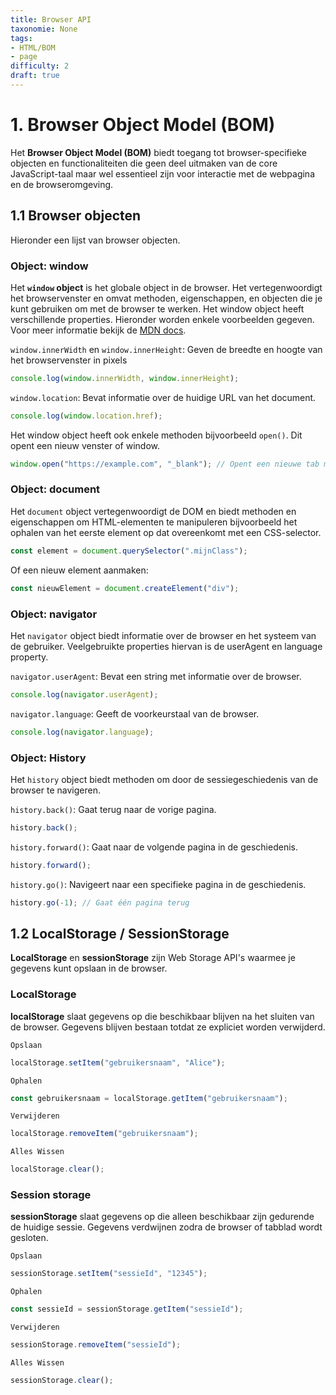 ```yaml
---
title: Browser API
taxonomie: None
tags:
- HTML/BOM
- page
difficulty: 2
draft: true 
---
```


# 1. Browser Object Model (BOM)
Het **Browser Object Model (BOM)** biedt toegang tot browser-specifieke objecten en functionaliteiten die geen deel uitmaken van de core JavaScript-taal maar wel essentieel zijn voor interactie met de webpagina en de browseromgeving.

## 1.1 Browser objecten
Hieronder een lijst van browser objecten.

### Object: window
Het **`window` object** is het globale object in de browser. Het vertegenwoordigt het browservenster en omvat methoden, eigenschappen, en objecten die je kunt gebruiken om met de browser te werken. Het window object heeft verschillende properties. Hieronder worden enkele voorbeelden gegeven. Voor meer informatie bekijk de [MDN docs](https://developer.mozilla.org/en-US/docs/Web/API/Window).

`window.innerWidth` en `window.innerHeight`: Geven de breedte en hoogte van het browservenster in pixels
```javascript
console.log(window.innerWidth, window.innerHeight);
```

`window.location`: Bevat informatie over de huidige URL van het document.
```javascript
console.log(window.location.href);
```

Het window object heeft ook enkele methoden bijvoorbeeld `open()`. Dit opent een nieuw venster of window.
```javascript
window.open("https://example.com", "_blank"); // Opent een nieuwe tab met de opgegeven URL
```

### Object: document
Het `document` object vertegenwoordigt de DOM en biedt methoden en eigenschappen om HTML-elementen te manipuleren bijvoorbeeld het ophalen van het eerste element op dat overeenkomt met een CSS-selector.

```javascript
const element = document.querySelector(".mijnClass");
```

Of een nieuw element aanmaken:
```javascript
const nieuwElement = document.createElement("div");
```

### Object: navigator
Het `navigator` object biedt informatie over de browser en het systeem van de gebruiker. Veelgebruikte properties hiervan is de userAgent en language property.

`navigator.userAgent`: Bevat een string met informatie over de browser.
```javascript
console.log(navigator.userAgent);
```

`navigator.language`: Geeft de voorkeurstaal van de browser.
```javascript
console.log(navigator.language);
```

### Object: History
Het `history` object biedt methoden om door de sessiegeschiedenis van de browser te navigeren.

`history.back()`: Gaat terug naar de vorige pagina.
```javascript
history.back();

```

`history.forward()`: Gaat naar de volgende pagina in de geschiedenis.
```javascript
history.forward();
```

`history.go()`: Navigeert naar een specifieke pagina in de geschiedenis.
```javascript
history.go(-1); // Gaat één pagina terug
```

## 1.2 LocalStorage / SessionStorage
**LocalStorage** en **sessionStorage** zijn Web Storage API's waarmee je gegevens kunt opslaan in de browser.


### LocalStorage
**localStorage** slaat gegevens op die beschikbaar blijven na het sluiten van de browser. Gegevens blijven bestaan totdat ze expliciet worden verwijderd.

`Opslaan`
```javascript
localStorage.setItem("gebruikersnaam", "Alice");
```

`Ophalen`
```javascript
const gebruikersnaam = localStorage.getItem("gebruikersnaam");
```

`Verwijderen`
```javascript
localStorage.removeItem("gebruikersnaam");
```

`Alles Wissen`
```javascript
localStorage.clear();
```

### Session storage
**sessionStorage** slaat gegevens op die alleen beschikbaar zijn gedurende de huidige sessie. Gegevens verdwijnen zodra de browser of tabblad wordt gesloten.

`Opslaan`
```javascript
sessionStorage.setItem("sessieId", "12345");
```

`Ophalen`
```javascript
const sessieId = sessionStorage.getItem("sessieId");
```

`Verwijderen`
```javascript
sessionStorage.removeItem("sessieId");
```

`Alles Wissen`
```javascript
sessionStorage.clear();
```



